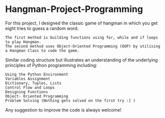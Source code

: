 # Hangman-Project-Programming
  For this project, I designed the classic game of hangman in which you get eight tries to guess a random word. 
  
    The first method is building functions using for, while and if loops to play Hangman.
    The second method uses Object-Oriented Programming (OOP) by utilising a Hangman Class to code the game.

Similar coding structure but illustrates an understanding of the underlying principles of Python programming including:

    Using the Python Environment
    Variables Assignment
    Dictionary, Tuples, Lists
    Control Flow and Loops
    Designing Functions
    Object- Oriented Programming
    Problem Solving (Nothing gets solved on the first try :] )

Any suggestion to improve the code is always welcome!
